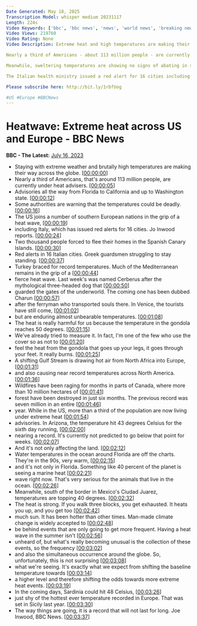 ```yaml
---
Date Generated: May 18, 2025
Transcription Model: whisper medium 20231117
Length: 224s
Video Keywords: ['bbc', 'bbc news', 'news', 'world news', 'breaking news', 'us news', 'world']
Video Views: 219760
Video Rating: None
Video Description: Extreme heat and high temperatures are making their way across the US and Europe.

Nearly a third of Americans - about 113 million people - are currently under heat advisories - including in Florida, California and up to Washington state.

Meanwhile, sweltering temperatures are showing no signs of abating in southern Europe.

The Italian health ministry issued a red alert for 16 cities including Rome, Bologna and Florence for the weekend.

Please subscribe here: http://bit.ly/1rbfUog

#US #Europe #BBCNews
---
```


# Heatwave: Extreme heat across US and Europe - BBC News
**BBC - The Latest:** [July 16, 2023](https://www.youtube.com/watch?v=e95Baixs0MY)
*  Staying with extreme weather and brutally high temperatures are making their way across the globe. [[00:00:00](https://www.youtube.com/watch?v=e95Baixs0MY&t=0.0s)]
*  Nearly a third of Americans, that's around 113 million people, are currently under heat advisers. [[00:00:05](https://www.youtube.com/watch?v=e95Baixs0MY&t=5.2s)]
*  Advisories all the way from Florida to California and up to Washington state. [[00:00:12](https://www.youtube.com/watch?v=e95Baixs0MY&t=12.32s)]
*  Some authorities are warning that the temperatures could be deadly. [[00:00:16](https://www.youtube.com/watch?v=e95Baixs0MY&t=16.8s)]
*  The US joins a number of southern European nations in the grip of a heat wave, [[00:00:19](https://www.youtube.com/watch?v=e95Baixs0MY&t=19.68s)]
*  including Italy, which has issued red alerts for 16 cities. Jo Inwood reports. [[00:00:24](https://www.youtube.com/watch?v=e95Baixs0MY&t=24.32s)]
*  Two thousand people forced to flee their homes in the Spanish Canary Islands. [[00:00:30](https://www.youtube.com/watch?v=e95Baixs0MY&t=30.56s)]
*  Red alerts in 16 Italian cities. Greek guardsmen struggling to stay standing. [[00:00:37](https://www.youtube.com/watch?v=e95Baixs0MY&t=37.36s)]
*  Turkey braced for record temperatures. Much of the Mediterranean remains in the grip of a [[00:00:44](https://www.youtube.com/watch?v=e95Baixs0MY&t=44.8s)]
*  fierce heat wave. Last week's was named Cerberus after the mythological three-headed dog that [[00:00:50](https://www.youtube.com/watch?v=e95Baixs0MY&t=50.879999999999995s)]
*  guarded the gates of the underworld. The coming one has been dubbed Charun [[00:00:57](https://www.youtube.com/watch?v=e95Baixs0MY&t=57.92s)]
*  after the ferryman who transported souls there. In Venice, the tourists have still come, [[00:01:02](https://www.youtube.com/watch?v=e95Baixs0MY&t=62.88s)]
*  but are enduring almost unbearable temperatures. [[00:01:08](https://www.youtube.com/watch?v=e95Baixs0MY&t=68.72s)]
*  The heat is really harmful for us because the temperature in the gondola reaches 50 degrees. [[00:01:15](https://www.youtube.com/watch?v=e95Baixs0MY&t=75.6s)]
*  We've already tried to measure it. In fact, I'm one of the few who use the cover so as not to [[00:01:20](https://www.youtube.com/watch?v=e95Baixs0MY&t=80.64s)]
*  feel the heat from the gondola that goes up your legs, it goes through your feet. It really burns. [[00:01:25](https://www.youtube.com/watch?v=e95Baixs0MY&t=85.68s)]
*  A shifting Gulf Stream is drawing hot air from North Africa into Europe, [[00:01:31](https://www.youtube.com/watch?v=e95Baixs0MY&t=91.2s)]
*  and also causing near record temperatures across North America. [[00:01:36](https://www.youtube.com/watch?v=e95Baixs0MY&t=96.24000000000001s)]
*  Wildfires have been raging for months in parts of Canada, where more than 10 million hectares of [[00:01:41](https://www.youtube.com/watch?v=e95Baixs0MY&t=101.2s)]
*  forest have been destroyed in just six months. The previous record was seven million in an entire [[00:01:46](https://www.youtube.com/watch?v=e95Baixs0MY&t=106.72s)]
*  year. While in the US, more than a third of the population are now living under extreme heat [[00:01:54](https://www.youtube.com/watch?v=e95Baixs0MY&t=114.0s)]
*  advisories. In Arizona, the temperature hit 43 degrees Celsius for the sixth day running, [[00:02:00](https://www.youtube.com/watch?v=e95Baixs0MY&t=120.56s)]
*  nearing a record. It's currently not predicted to go below that point for weeks. [[00:02:07](https://www.youtube.com/watch?v=e95Baixs0MY&t=127.2s)]
*  And it's not only affecting the land. [[00:02:12](https://www.youtube.com/watch?v=e95Baixs0MY&t=132.96s)]
*  Water temperatures in the ocean around Florida are off the charts. They're in the 90s, very warm, [[00:02:15](https://www.youtube.com/watch?v=e95Baixs0MY&t=135.6s)]
*  and it's not only in Florida. Something like 40 percent of the planet is seeing a marine heat [[00:02:21](https://www.youtube.com/watch?v=e95Baixs0MY&t=141.04s)]
*  wave right now. That's very serious for the animals that live in the ocean. [[00:02:26](https://www.youtube.com/watch?v=e95Baixs0MY&t=146.23999999999998s)]
*  Meanwhile, south of the border in Mexico's Ciudad Juarez, temperatures are topping 40 degrees. [[00:02:32](https://www.youtube.com/watch?v=e95Baixs0MY&t=152.48s)]
*  The heat is strong. If you walk three blocks, you get exhausted. It heats you up, and you get too [[00:02:42](https://www.youtube.com/watch?v=e95Baixs0MY&t=162.32s)]
*  much sun. It has been hotter than other times. Man-made climate change is widely accepted to [[00:02:48](https://www.youtube.com/watch?v=e95Baixs0MY&t=168.32s)]
*  be behind events that are only going to get more frequent. Having a heat wave in the summer isn't [[00:02:56](https://www.youtube.com/watch?v=e95Baixs0MY&t=176.32s)]
*  unheard of, but what's really becoming unusual is the collection of these events, so the frequency [[00:03:02](https://www.youtube.com/watch?v=e95Baixs0MY&t=182.56s)]
*  and also the simultaneous occurrence around the globe. So, unfortunately, this is not surprising [[00:03:08](https://www.youtube.com/watch?v=e95Baixs0MY&t=188.24s)]
*  what we're seeing. It's exactly what we expect from shifting the baseline temperature towards [[00:03:14](https://www.youtube.com/watch?v=e95Baixs0MY&t=194.56s)]
*  a higher level and therefore shifting the odds towards more extreme heat events. [[00:03:19](https://www.youtube.com/watch?v=e95Baixs0MY&t=199.28s)]
*  In the coming days, Sardinia could hit 48 Celsius, [[00:03:26](https://www.youtube.com/watch?v=e95Baixs0MY&t=206.8s)]
*  just shy of the hottest ever temperature recorded in Europe. That was set in Sicily last year. [[00:03:30](https://www.youtube.com/watch?v=e95Baixs0MY&t=210.8s)]
*  The way things are going, it is a record that will not last for long. Joe Inwood, BBC News. [[00:03:37](https://www.youtube.com/watch?v=e95Baixs0MY&t=217.68s)]

